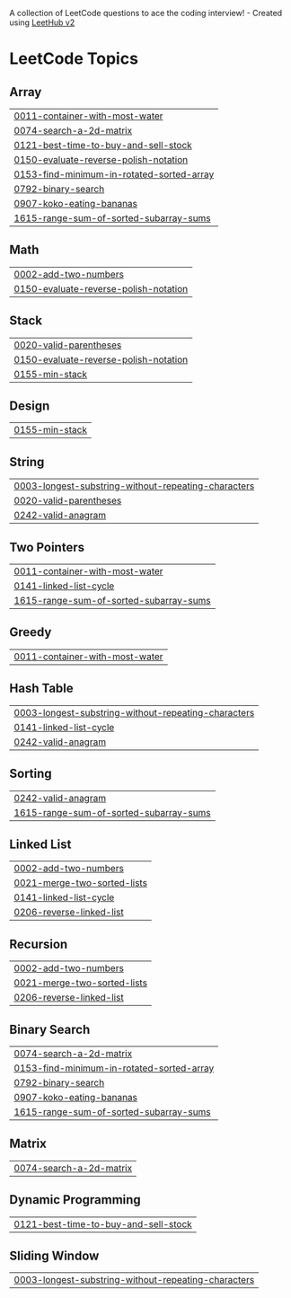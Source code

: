 A collection of LeetCode questions to ace the coding interview! - Created using [LeetHub v2](https://github.com/arunbhardwaj/LeetHub-2.0)
<!---LeetCode Topics Start-->
# LeetCode Topics
## Array
|  |
| ------- |
| [0011-container-with-most-water](https://github.com/insaneDX/Leetcode/tree/master/0011-container-with-most-water) |
| [0074-search-a-2d-matrix](https://github.com/insaneDX/Leetcode/tree/master/0074-search-a-2d-matrix) |
| [0121-best-time-to-buy-and-sell-stock](https://github.com/insaneDX/Leetcode/tree/master/0121-best-time-to-buy-and-sell-stock) |
| [0150-evaluate-reverse-polish-notation](https://github.com/insaneDX/Leetcode/tree/master/0150-evaluate-reverse-polish-notation) |
| [0153-find-minimum-in-rotated-sorted-array](https://github.com/insaneDX/Leetcode/tree/master/0153-find-minimum-in-rotated-sorted-array) |
| [0792-binary-search](https://github.com/insaneDX/Leetcode/tree/master/0792-binary-search) |
| [0907-koko-eating-bananas](https://github.com/insaneDX/Leetcode/tree/master/0907-koko-eating-bananas) |
| [1615-range-sum-of-sorted-subarray-sums](https://github.com/insaneDX/Leetcode/tree/master/1615-range-sum-of-sorted-subarray-sums) |
## Math
|  |
| ------- |
| [0002-add-two-numbers](https://github.com/insaneDX/Leetcode/tree/master/0002-add-two-numbers) |
| [0150-evaluate-reverse-polish-notation](https://github.com/insaneDX/Leetcode/tree/master/0150-evaluate-reverse-polish-notation) |
## Stack
|  |
| ------- |
| [0020-valid-parentheses](https://github.com/insaneDX/Leetcode/tree/master/0020-valid-parentheses) |
| [0150-evaluate-reverse-polish-notation](https://github.com/insaneDX/Leetcode/tree/master/0150-evaluate-reverse-polish-notation) |
| [0155-min-stack](https://github.com/insaneDX/Leetcode/tree/master/0155-min-stack) |
## Design
|  |
| ------- |
| [0155-min-stack](https://github.com/insaneDX/Leetcode/tree/master/0155-min-stack) |
## String
|  |
| ------- |
| [0003-longest-substring-without-repeating-characters](https://github.com/insaneDX/Leetcode/tree/master/0003-longest-substring-without-repeating-characters) |
| [0020-valid-parentheses](https://github.com/insaneDX/Leetcode/tree/master/0020-valid-parentheses) |
| [0242-valid-anagram](https://github.com/insaneDX/Leetcode/tree/master/0242-valid-anagram) |
## Two Pointers
|  |
| ------- |
| [0011-container-with-most-water](https://github.com/insaneDX/Leetcode/tree/master/0011-container-with-most-water) |
| [0141-linked-list-cycle](https://github.com/insaneDX/Leetcode/tree/master/0141-linked-list-cycle) |
| [1615-range-sum-of-sorted-subarray-sums](https://github.com/insaneDX/Leetcode/tree/master/1615-range-sum-of-sorted-subarray-sums) |
## Greedy
|  |
| ------- |
| [0011-container-with-most-water](https://github.com/insaneDX/Leetcode/tree/master/0011-container-with-most-water) |
## Hash Table
|  |
| ------- |
| [0003-longest-substring-without-repeating-characters](https://github.com/insaneDX/Leetcode/tree/master/0003-longest-substring-without-repeating-characters) |
| [0141-linked-list-cycle](https://github.com/insaneDX/Leetcode/tree/master/0141-linked-list-cycle) |
| [0242-valid-anagram](https://github.com/insaneDX/Leetcode/tree/master/0242-valid-anagram) |
## Sorting
|  |
| ------- |
| [0242-valid-anagram](https://github.com/insaneDX/Leetcode/tree/master/0242-valid-anagram) |
| [1615-range-sum-of-sorted-subarray-sums](https://github.com/insaneDX/Leetcode/tree/master/1615-range-sum-of-sorted-subarray-sums) |
## Linked List
|  |
| ------- |
| [0002-add-two-numbers](https://github.com/insaneDX/Leetcode/tree/master/0002-add-two-numbers) |
| [0021-merge-two-sorted-lists](https://github.com/insaneDX/Leetcode/tree/master/0021-merge-two-sorted-lists) |
| [0141-linked-list-cycle](https://github.com/insaneDX/Leetcode/tree/master/0141-linked-list-cycle) |
| [0206-reverse-linked-list](https://github.com/insaneDX/Leetcode/tree/master/0206-reverse-linked-list) |
## Recursion
|  |
| ------- |
| [0002-add-two-numbers](https://github.com/insaneDX/Leetcode/tree/master/0002-add-two-numbers) |
| [0021-merge-two-sorted-lists](https://github.com/insaneDX/Leetcode/tree/master/0021-merge-two-sorted-lists) |
| [0206-reverse-linked-list](https://github.com/insaneDX/Leetcode/tree/master/0206-reverse-linked-list) |
## Binary Search
|  |
| ------- |
| [0074-search-a-2d-matrix](https://github.com/insaneDX/Leetcode/tree/master/0074-search-a-2d-matrix) |
| [0153-find-minimum-in-rotated-sorted-array](https://github.com/insaneDX/Leetcode/tree/master/0153-find-minimum-in-rotated-sorted-array) |
| [0792-binary-search](https://github.com/insaneDX/Leetcode/tree/master/0792-binary-search) |
| [0907-koko-eating-bananas](https://github.com/insaneDX/Leetcode/tree/master/0907-koko-eating-bananas) |
| [1615-range-sum-of-sorted-subarray-sums](https://github.com/insaneDX/Leetcode/tree/master/1615-range-sum-of-sorted-subarray-sums) |
## Matrix
|  |
| ------- |
| [0074-search-a-2d-matrix](https://github.com/insaneDX/Leetcode/tree/master/0074-search-a-2d-matrix) |
## Dynamic Programming
|  |
| ------- |
| [0121-best-time-to-buy-and-sell-stock](https://github.com/insaneDX/Leetcode/tree/master/0121-best-time-to-buy-and-sell-stock) |
## Sliding Window
|  |
| ------- |
| [0003-longest-substring-without-repeating-characters](https://github.com/insaneDX/Leetcode/tree/master/0003-longest-substring-without-repeating-characters) |
<!---LeetCode Topics End-->
